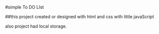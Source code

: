 #simple To DO LIst

##this project created or designed with html and css with little javaScript

also project had local storage.
